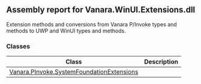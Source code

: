 ## Assembly report for Vanara.WinUI.Extensions.dll
Extension methods and conversions from Vanara P/Invoke types and methods to UWP and WinUI types and methods.
### Classes
Class | Description
---- | ----
[Vanara.PInvoke.SystemFoundationExtensions](https://github.com/dahall/Vanara/search?l=C%23&q=SystemFoundationExtensions) | 
